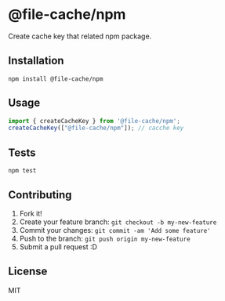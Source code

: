 # @file-cache/npm

Create cache key that related npm package.

## Installation

    npm install @file-cache/npm

## Usage

```js
import { createCacheKey } from '@file-cache/npm';
createCacheKey(["@file-cache/npm"]); // cacche key 
```

## Tests

    npm test

## Contributing

1. Fork it!
2. Create your feature branch: `git checkout -b my-new-feature`
3. Commit your changes: `git commit -am 'Add some feature'`
4. Push to the branch: `git push origin my-new-feature`
5. Submit a pull request :D

## License

MIT
